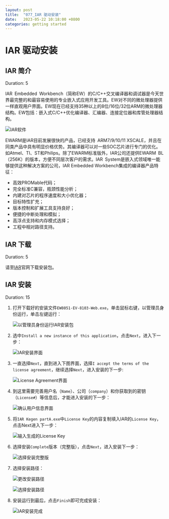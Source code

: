 ```yaml
---
layout: post
title:  "077_IAR 驱动安装"
date:   2023-05-22 10:18:00 +0800
categories: getting started
---
```


# IAR 驱动安装
<!-- ------------------------ -->
## IAR 简介
Duration: 5

IAR Embedded Workbench（简称EW）的C/C++交叉编译器和调试器是今天世界最完整的和最容易使用的专业嵌入式应用开发工具。EW对不同的微处理器提供一样直观用户界面。EW现在已经支持35种以上的8位/16位/32位ARM的微处理器结构。EW包括：嵌入式C/C++优化编译器、汇编器、连接定位器和库管处理器结构。

![IAR软件](/assets/Keil/26.png)

EWARM是IAR目前发展很快的产品，已经支持 ARM7/9/10/11 XSCALE，并且在同类产品中具有明显价格优势。其编译器可以对一些SOC芯片进行专门的优化。如Atmel、TI、ST和Philips。除了EWARM标准版外，IAR公司还提供EWARM BL（256K）的版本，方便不同层次客户的需求。IAR System是嵌入式领域唯一能够提供这种解决方案的公司，IAR Embedded Workbench集成的编译器产品特征：

- 高效PROMable代码；
- 完全标准C兼容，瓶颈性能分析；
- 内建对芯片的程序速度和大小优化器；
- 目标特性扩充；
- 版本控制和扩展工具支持良好；
- 便捷的中断处理和模拟；
- 高浮点支持和内存模式选择；
- 工程中相对路径支持。

<!-- ------------------------ -->
## IAR 下载
Duration: 5

请至[IAR](https://www.iar.com/iar-embedded-workbench/#!?architecture=8051)官网下载安装包。

<!-- ------------------------ -->
## IAR 安装
Duration: 15

1. 打开下载好的安装文件`EW8051-EV-8103-Web.exe`，单击鼠标右键，以管理员身份运行，单击左键运行：

    ![以管理员身份运行IAR安装包](/assets/Keil/27.png)

2. 选中`Install a new instance of this application`，点击`Next`，进入下一步：

    ![IAR安装界面](/assets/Keil/28.png)

3. 一直选择`Next`，直到进入下图界面，选择`I accept the terms of the license agreement`，继续选择`Next`，进入安装的下一步:

    ![License Agreement界面](/assets/Keil/35.png)

4. 到这里需要完善用户名（`Name`）、公司（`company`）和你获取到的密钥（`License#`）等信息后，才能进入安装的下一步：

    ![确认用户信息界面](/assets/Keil/29.jpg)

5. 将`IAR Kegen partA.exe`中`License Key`的内容复制填入IAR的`License Key`，点击Next进入下一步：

    ![输入生成的License Key](/assets/Keil/30.jpg)

6. 选择安装`Complete`版本（完整版），点击`Next`，进入安装下一步：

    ![选择安装完整版](/assets/Keil/31.png)

7. 选择安装路径：

    ![更改安装路径](/assets/Keil/32.png)
    
    ![选择安装路径](/assets/Keil/33.png)

8. 安装运行到最后，点击`Finish`即可完成安装：

    ![IAR安装完成](/assets/Keil/34.png)